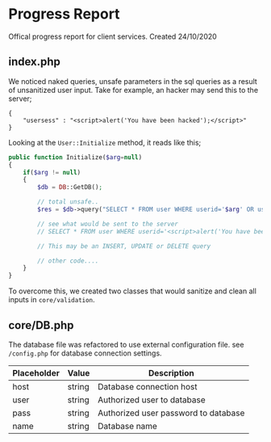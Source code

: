 # Progress Report
Offical progress report for client services. Created 24/10/2020

## index.php 
We noticed naked queries, unsafe parameters in the sql queries as a result of unsanitized user input. Take for example, an hacker may send this to the server;
```http
{
    "usersess" : "<script>alert('You have been hacked');</script>"
}
```

Looking at the ```User::Initialize``` method, it reads like this;

```php
public function Initialize($arg=null)
{
    if($arg != null)
    {
        $db = DB::GetDB();

        // total unsafe..
        $res = $db->query("SELECT * FROM user WHERE userid='$arg' OR username='$arg'");

        // see what would be sent to the server 
        // SELECT * FROM user WHERE userid='<script>alert('You have been hacked');</script>' OR username='<script>alert('You have been hacked');</script>'

        // This may be an INSERT, UPDATE or DELETE query

        // other code....
    }
}
```

To overcome this, we created two classes that would sanitize and clean all inputs in ```core/validation```.

## core/DB.php
The database file was refactored to use external configuration file. see ```/config.php``` for database connection settings.

Placeholder | Value | Description
------------|-------|------------
host | string | Database connection host
user | string | Authorized user to database
pass | string | Authorized user password to database
name | string | Database name